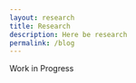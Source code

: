 ```yaml
---
layout: research
title: Research
description: Here be research
permalink: /blog
---
```


Work in Progress
